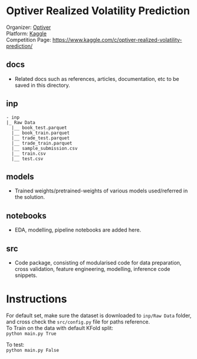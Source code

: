 # Optiver Realized Volatility Prediction

Organizer: [Optiver](https://www.optiver.com/)  
Platform: [Kaggle](https://www.kaggle.com/)  
Competition Page: https://www.kaggle.com/c/optiver-realized-volatility-prediction/

## docs

- Related docs such as references, articles, documentation, etc to be saved in this directory.

## inp

```
- inp
|_ Raw Data
  |__ book_test.parquet
  |__ book_train.parquet
  |__ trade_test.parquet
  |__ trade_train.parquet
  |__ sample_submission.csv
  |__ train.csv
  |__ test.csv
 ```

## models

- Trained weights/pretrained-weights of various models used/referred in the solution.

## notebooks

- EDA, modelling, pipeline notebooks are added here.

## src

- Code package, consisting of modularised code for data preparation, cross validation, feature engineering, modelling, inference code snippets.

# Instructions
For default set, make sure the dataset is downloaded to `inp/Raw Data` folder, and cross check the `src/config.py` file for paths reference.  
To Train on the data with default KFold split:  
`python main.py True`

To test:  
`python main.py False`
